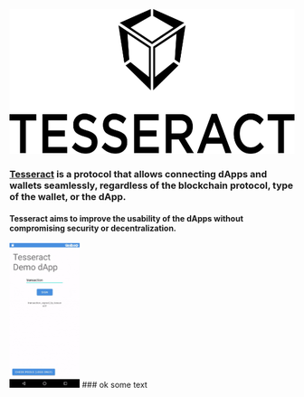 <p align="center">
	<a href="http://tesseract.one/">
		<img alt="Tesseract" src ="https://raw.githubusercontent.com/tesseract-one/.github/main/VerticalBlack.svg" height=256/>
	</a>
</p>

### [Tesseract](https://tesseract.one/) is a protocol that allows connecting dApps and wallets seamlessly, regardless of the blockchain protocol, type of the wallet, or the dApp.

#### Tesseract aims to improve the usability of the dApps without compromising security or decentralization.

<p align="left">
	<img alt="Tesseract Demo" src ="https://raw.githubusercontent.com/tesseract-one/.github/main/android-demo.gif" height=256/>
### ok some text
</p>

<!--

**Here are some ideas to get you started:**

🙋‍♀️ A short introduction - what is your organization all about?
🌈 Contribution guidelines - how can the community get involved?
👩‍💻 Useful resources - where can the community find your docs? Is there anything else the community should know?
🍿 Fun facts - what does your team eat for breakfast?
🧙 Remember, you can do mighty things with the power of [Markdown](https://docs.github.com/github/writing-on-github/getting-started-with-writing-and-formatting-on-github/basic-writing-and-formatting-syntax)
-->
